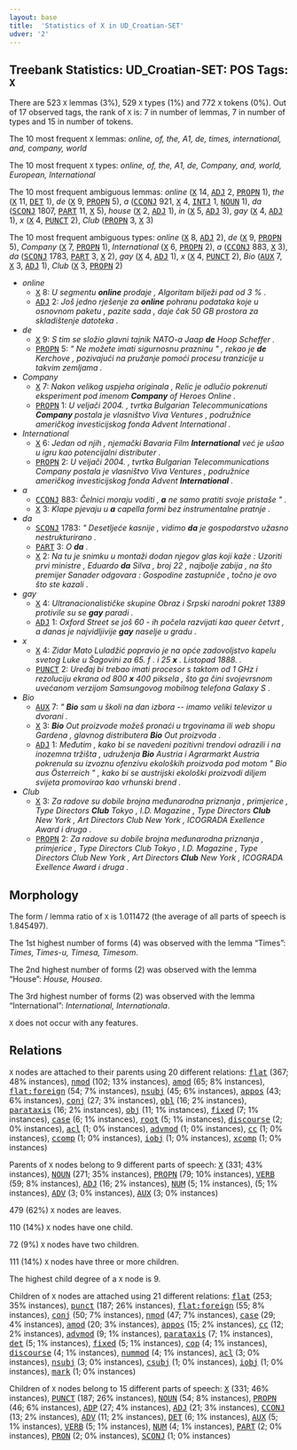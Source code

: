 ```yaml
---
layout: base
title:  'Statistics of X in UD_Croatian-SET'
udver: '2'
---
```


## Treebank Statistics: UD_Croatian-SET: POS Tags: `X`

There are 523 `X` lemmas (3%), 529 `X` types (1%) and 772 `X` tokens (0%).
Out of 17 observed tags, the rank of `X` is: 7 in number of lemmas, 7 in number of types and 15 in number of tokens.

The 10 most frequent `X` lemmas: <em>online, of, the, A1, de, times, international, and, company, world</em>

The 10 most frequent `X` types:  <em>online, of, the, A1, de, Company, and, world, European, International</em>

The 10 most frequent ambiguous lemmas: <em>online</em> (<tt><a href="hr_set-pos-X.html">X</a></tt> 14, <tt><a href="hr_set-pos-ADJ.html">ADJ</a></tt> 2, <tt><a href="hr_set-pos-PROPN.html">PROPN</a></tt> 1), <em>the</em> (<tt><a href="hr_set-pos-X.html">X</a></tt> 11, <tt><a href="hr_set-pos-DET.html">DET</a></tt> 1), <em>de</em> (<tt><a href="hr_set-pos-X.html">X</a></tt> 9, <tt><a href="hr_set-pos-PROPN.html">PROPN</a></tt> 5), <em>a</em> (<tt><a href="hr_set-pos-CCONJ.html">CCONJ</a></tt> 921, <tt><a href="hr_set-pos-X.html">X</a></tt> 4, <tt><a href="hr_set-pos-INTJ.html">INTJ</a></tt> 1, <tt><a href="hr_set-pos-NOUN.html">NOUN</a></tt> 1), <em>da</em> (<tt><a href="hr_set-pos-SCONJ.html">SCONJ</a></tt> 1807, <tt><a href="hr_set-pos-PART.html">PART</a></tt> 11, <tt><a href="hr_set-pos-X.html">X</a></tt> 5), <em>house</em> (<tt><a href="hr_set-pos-X.html">X</a></tt> 2, <tt><a href="hr_set-pos-ADJ.html">ADJ</a></tt> 1), <em>in</em> (<tt><a href="hr_set-pos-X.html">X</a></tt> 5, <tt><a href="hr_set-pos-ADJ.html">ADJ</a></tt> 3), <em>gay</em> (<tt><a href="hr_set-pos-X.html">X</a></tt> 4, <tt><a href="hr_set-pos-ADJ.html">ADJ</a></tt> 1), <em>x</em> (<tt><a href="hr_set-pos-X.html">X</a></tt> 4, <tt><a href="hr_set-pos-PUNCT.html">PUNCT</a></tt> 2), <em>Club</em> (<tt><a href="hr_set-pos-PROPN.html">PROPN</a></tt> 3, <tt><a href="hr_set-pos-X.html">X</a></tt> 3)

The 10 most frequent ambiguous types:  <em>online</em> (<tt><a href="hr_set-pos-X.html">X</a></tt> 8, <tt><a href="hr_set-pos-ADJ.html">ADJ</a></tt> 2), <em>de</em> (<tt><a href="hr_set-pos-X.html">X</a></tt> 9, <tt><a href="hr_set-pos-PROPN.html">PROPN</a></tt> 5), <em>Company</em> (<tt><a href="hr_set-pos-X.html">X</a></tt> 7, <tt><a href="hr_set-pos-PROPN.html">PROPN</a></tt> 1), <em>International</em> (<tt><a href="hr_set-pos-X.html">X</a></tt> 6, <tt><a href="hr_set-pos-PROPN.html">PROPN</a></tt> 2), <em>a</em> (<tt><a href="hr_set-pos-CCONJ.html">CCONJ</a></tt> 883, <tt><a href="hr_set-pos-X.html">X</a></tt> 3), <em>da</em> (<tt><a href="hr_set-pos-SCONJ.html">SCONJ</a></tt> 1783, <tt><a href="hr_set-pos-PART.html">PART</a></tt> 3, <tt><a href="hr_set-pos-X.html">X</a></tt> 2), <em>gay</em> (<tt><a href="hr_set-pos-X.html">X</a></tt> 4, <tt><a href="hr_set-pos-ADJ.html">ADJ</a></tt> 1), <em>x</em> (<tt><a href="hr_set-pos-X.html">X</a></tt> 4, <tt><a href="hr_set-pos-PUNCT.html">PUNCT</a></tt> 2), <em>Bio</em> (<tt><a href="hr_set-pos-AUX.html">AUX</a></tt> 7, <tt><a href="hr_set-pos-X.html">X</a></tt> 3, <tt><a href="hr_set-pos-ADJ.html">ADJ</a></tt> 1), <em>Club</em> (<tt><a href="hr_set-pos-X.html">X</a></tt> 3, <tt><a href="hr_set-pos-PROPN.html">PROPN</a></tt> 2)


* <em>online</em>
  * <tt><a href="hr_set-pos-X.html">X</a></tt> 8: <em>U segmentu <b>online</b> prodaje , Algoritam bilježi pad od 3 % .</em>
  * <tt><a href="hr_set-pos-ADJ.html">ADJ</a></tt> 2: <em>Još jedno rješenje za <b>online</b> pohranu podataka koje u osnovnom paketu , pazite sada , daje čak 50 GB prostora za skladištenje datoteka .</em>
* <em>de</em>
  * <tt><a href="hr_set-pos-X.html">X</a></tt> 9: <em>S tim se složio glavni tajnik NATO-a Jaap <b>de</b> Hoop Scheffer .</em>
  * <tt><a href="hr_set-pos-PROPN.html">PROPN</a></tt> 5: <em>" Ne možete imati sigurnosnu prazninu " , rekao je <b>de</b> Kerchove , pozivajući na pružanje pomoći procesu tranzicije u takvim zemljama .</em>
* <em>Company</em>
  * <tt><a href="hr_set-pos-X.html">X</a></tt> 7: <em>Nakon velikog uspjeha originala , Relic je odlučio pokrenuti eksperiment pod imenom <b>Company</b> of Heroes Online .</em>
  * <tt><a href="hr_set-pos-PROPN.html">PROPN</a></tt> 1: <em>U veljači 2004. , tvrtka Bulgarian Telecommunications <b>Company</b> postala je vlasništvo Viva Ventures , podružnice američkog investicijskog fonda Advent International .</em>
* <em>International</em>
  * <tt><a href="hr_set-pos-X.html">X</a></tt> 6: <em>Jedan od njih , njemački Bavaria Film <b>International</b> već je ušao u igru kao potencijalni distributer .</em>
  * <tt><a href="hr_set-pos-PROPN.html">PROPN</a></tt> 2: <em>U veljači 2004. , tvrtka Bulgarian Telecommunications Company postala je vlasništvo Viva Ventures , podružnice američkog investicijskog fonda Advent <b>International</b> .</em>
* <em>a</em>
  * <tt><a href="hr_set-pos-CCONJ.html">CCONJ</a></tt> 883: <em>Čelnici moraju voditi , <b>a</b> ne samo pratiti svoje pristaše " .</em>
  * <tt><a href="hr_set-pos-X.html">X</a></tt> 3: <em>Klape pjevaju u <b>a</b> capella formi bez instrumentalne pratnje .</em>
* <em>da</em>
  * <tt><a href="hr_set-pos-SCONJ.html">SCONJ</a></tt> 1783: <em>" Desetljeće kasnije , vidimo <b>da</b> je gospodarstvo užasno nestrukturirano .</em>
  * <tt><a href="hr_set-pos-PART.html">PART</a></tt> 3: <em>O <b>da</b> .</em>
  * <tt><a href="hr_set-pos-X.html">X</a></tt> 2: <em>Na tu je snimku u montaži dodan njegov glas koji kaže : Uzoriti prvi ministre , Eduardo <b>da</b> Silva , broj 22 , najbolje zabija , na što premijer Sanader odgovara : Gospodine zastupniče , točno je ovo što ste kazali .</em>
* <em>gay</em>
  * <tt><a href="hr_set-pos-X.html">X</a></tt> 4: <em>Ultranacionalističke skupine Obraz i Srpski narodni pokret 1389 protivile su se <b>gay</b> paradi .</em>
  * <tt><a href="hr_set-pos-ADJ.html">ADJ</a></tt> 1: <em>Oxford Street se još 60 - ih počela razvijati kao queer četvrt , a danas je najvidljivije <b>gay</b> naselje u gradu .</em>
* <em>x</em>
  * <tt><a href="hr_set-pos-X.html">X</a></tt> 4: <em>Zidar Mato Luladžić popravio je na opće zadovoljstvo kapelu svetog Luke u Šagovini za 65. f . i 25 <b>x</b> . Listopad 1888. .</em>
  * <tt><a href="hr_set-pos-PUNCT.html">PUNCT</a></tt> 2: <em>Uređaj bi trebao imati procesor s taktom od 1 GHz i rezoluciju ekrana od 800 <b>x</b> 400 piksela , što ga čini svojevrsnom uvećanom verzijom Samsungovog mobilnog telefona Galaxy S .</em>
* <em>Bio</em>
  * <tt><a href="hr_set-pos-AUX.html">AUX</a></tt> 7: <em>" <b>Bio</b> sam u školi na dan izbora -- imamo veliki televizor u dvorani .</em>
  * <tt><a href="hr_set-pos-X.html">X</a></tt> 3: <em><b>Bio</b> Out proizvode možeš pronaći u trgovinama ili web shopu Gardena , glavnog distributera <b>Bio</b> Out proizvoda .</em>
  * <tt><a href="hr_set-pos-ADJ.html">ADJ</a></tt> 1: <em>Međutim , kako bi se navedeni pozitivni trendovi odrazili i na inozemna tržišta , udruženja <b>Bio</b> Austria i Agrarmarkt Austria pokrenula su izvoznu ofenzivu ekoloških proizvoda pod motom " Bio aus Österreich " , kako bi se austrijski ekološki proizvodi diljem svijeta promovirao kao vrhunski brend .</em>
* <em>Club</em>
  * <tt><a href="hr_set-pos-X.html">X</a></tt> 3: <em>Za radove su dobile brojna međunarodna priznanja , primjerice , Type Directors <b>Club</b> Tokyo , I.D. Magazine , Type Directors <b>Club</b> New York , Art Directors Club New York , ICOGRADA Exellence Award i druga .</em>
  * <tt><a href="hr_set-pos-PROPN.html">PROPN</a></tt> 2: <em>Za radove su dobile brojna međunarodna priznanja , primjerice , Type Directors Club Tokyo , I.D. Magazine , Type Directors Club New York , Art Directors <b>Club</b> New York , ICOGRADA Exellence Award i druga .</em>

## Morphology

The form / lemma ratio of `X` is 1.011472 (the average of all parts of speech is 1.845497).

The 1st highest number of forms (4) was observed with the lemma “Times”: <em>Times, Times-u, Timesa, Timesom</em>.

The 2nd highest number of forms (2) was observed with the lemma “House”: <em>House, Housea</em>.

The 3rd highest number of forms (2) was observed with the lemma “International”: <em>International, Internationala</em>.

`X` does not occur with any features.


## Relations

`X` nodes are attached to their parents using 20 different relations: <tt><a href="hr_set-dep-flat.html">flat</a></tt> (367; 48% instances), <tt><a href="hr_set-dep-nmod.html">nmod</a></tt> (102; 13% instances), <tt><a href="hr_set-dep-amod.html">amod</a></tt> (65; 8% instances), <tt><a href="hr_set-dep-flat-foreign.html">flat:foreign</a></tt> (54; 7% instances), <tt><a href="hr_set-dep-nsubj.html">nsubj</a></tt> (45; 6% instances), <tt><a href="hr_set-dep-appos.html">appos</a></tt> (43; 6% instances), <tt><a href="hr_set-dep-conj.html">conj</a></tt> (27; 3% instances), <tt><a href="hr_set-dep-obl.html">obl</a></tt> (16; 2% instances), <tt><a href="hr_set-dep-parataxis.html">parataxis</a></tt> (16; 2% instances), <tt><a href="hr_set-dep-obj.html">obj</a></tt> (11; 1% instances), <tt><a href="hr_set-dep-fixed.html">fixed</a></tt> (7; 1% instances), <tt><a href="hr_set-dep-case.html">case</a></tt> (6; 1% instances), <tt><a href="hr_set-dep-root.html">root</a></tt> (5; 1% instances), <tt><a href="hr_set-dep-discourse.html">discourse</a></tt> (2; 0% instances), <tt><a href="hr_set-dep-acl.html">acl</a></tt> (1; 0% instances), <tt><a href="hr_set-dep-advmod.html">advmod</a></tt> (1; 0% instances), <tt><a href="hr_set-dep-cc.html">cc</a></tt> (1; 0% instances), <tt><a href="hr_set-dep-ccomp.html">ccomp</a></tt> (1; 0% instances), <tt><a href="hr_set-dep-iobj.html">iobj</a></tt> (1; 0% instances), <tt><a href="hr_set-dep-xcomp.html">xcomp</a></tt> (1; 0% instances)

Parents of `X` nodes belong to 9 different parts of speech: <tt><a href="hr_set-pos-X.html">X</a></tt> (331; 43% instances), <tt><a href="hr_set-pos-NOUN.html">NOUN</a></tt> (271; 35% instances), <tt><a href="hr_set-pos-PROPN.html">PROPN</a></tt> (79; 10% instances), <tt><a href="hr_set-pos-VERB.html">VERB</a></tt> (59; 8% instances), <tt><a href="hr_set-pos-ADJ.html">ADJ</a></tt> (16; 2% instances), <tt><a href="hr_set-pos-NUM.html">NUM</a></tt> (5; 1% instances),  (5; 1% instances), <tt><a href="hr_set-pos-ADV.html">ADV</a></tt> (3; 0% instances), <tt><a href="hr_set-pos-AUX.html">AUX</a></tt> (3; 0% instances)

479 (62%) `X` nodes are leaves.

110 (14%) `X` nodes have one child.

72 (9%) `X` nodes have two children.

111 (14%) `X` nodes have three or more children.

The highest child degree of a `X` node is 9.

Children of `X` nodes are attached using 21 different relations: <tt><a href="hr_set-dep-flat.html">flat</a></tt> (253; 35% instances), <tt><a href="hr_set-dep-punct.html">punct</a></tt> (187; 26% instances), <tt><a href="hr_set-dep-flat-foreign.html">flat:foreign</a></tt> (55; 8% instances), <tt><a href="hr_set-dep-conj.html">conj</a></tt> (50; 7% instances), <tt><a href="hr_set-dep-nmod.html">nmod</a></tt> (47; 7% instances), <tt><a href="hr_set-dep-case.html">case</a></tt> (29; 4% instances), <tt><a href="hr_set-dep-amod.html">amod</a></tt> (20; 3% instances), <tt><a href="hr_set-dep-appos.html">appos</a></tt> (15; 2% instances), <tt><a href="hr_set-dep-cc.html">cc</a></tt> (12; 2% instances), <tt><a href="hr_set-dep-advmod.html">advmod</a></tt> (9; 1% instances), <tt><a href="hr_set-dep-parataxis.html">parataxis</a></tt> (7; 1% instances), <tt><a href="hr_set-dep-det.html">det</a></tt> (5; 1% instances), <tt><a href="hr_set-dep-fixed.html">fixed</a></tt> (5; 1% instances), <tt><a href="hr_set-dep-cop.html">cop</a></tt> (4; 1% instances), <tt><a href="hr_set-dep-discourse.html">discourse</a></tt> (4; 1% instances), <tt><a href="hr_set-dep-nummod.html">nummod</a></tt> (4; 1% instances), <tt><a href="hr_set-dep-acl.html">acl</a></tt> (3; 0% instances), <tt><a href="hr_set-dep-nsubj.html">nsubj</a></tt> (3; 0% instances), <tt><a href="hr_set-dep-csubj.html">csubj</a></tt> (1; 0% instances), <tt><a href="hr_set-dep-iobj.html">iobj</a></tt> (1; 0% instances), <tt><a href="hr_set-dep-mark.html">mark</a></tt> (1; 0% instances)

Children of `X` nodes belong to 15 different parts of speech: <tt><a href="hr_set-pos-X.html">X</a></tt> (331; 46% instances), <tt><a href="hr_set-pos-PUNCT.html">PUNCT</a></tt> (187; 26% instances), <tt><a href="hr_set-pos-NOUN.html">NOUN</a></tt> (54; 8% instances), <tt><a href="hr_set-pos-PROPN.html">PROPN</a></tt> (46; 6% instances), <tt><a href="hr_set-pos-ADP.html">ADP</a></tt> (27; 4% instances), <tt><a href="hr_set-pos-ADJ.html">ADJ</a></tt> (21; 3% instances), <tt><a href="hr_set-pos-CCONJ.html">CCONJ</a></tt> (13; 2% instances), <tt><a href="hr_set-pos-ADV.html">ADV</a></tt> (11; 2% instances), <tt><a href="hr_set-pos-DET.html">DET</a></tt> (6; 1% instances), <tt><a href="hr_set-pos-AUX.html">AUX</a></tt> (5; 1% instances), <tt><a href="hr_set-pos-VERB.html">VERB</a></tt> (5; 1% instances), <tt><a href="hr_set-pos-NUM.html">NUM</a></tt> (4; 1% instances), <tt><a href="hr_set-pos-PART.html">PART</a></tt> (2; 0% instances), <tt><a href="hr_set-pos-PRON.html">PRON</a></tt> (2; 0% instances), <tt><a href="hr_set-pos-SCONJ.html">SCONJ</a></tt> (1; 0% instances)

